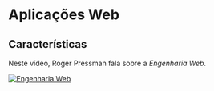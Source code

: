 # Aplicações Web

## Características

Neste vídeo, Roger Pressman fala sobre a *Engenharia Web*.

[![Engenharia Web](https://img.youtube.com/vi/Spl2aOVzhGA/0.jpg)](https://www.youtube.com/watch?v=Spl2aOVzhGA)
